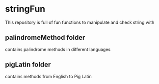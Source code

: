 # stringFun
 This repository is full of fun functions to manipulate and check string with

## palindromeMethod folder
contains palindrome methods in different languages

## pigLatin folder
contains methods from English to Pig Latin
